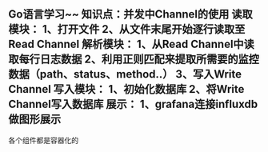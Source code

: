 Go语言学习~~
知识点：并发中Channel的使用
读取模块：
1、打开文件
2、从文件末尾开始逐行读取至Read Channel
解析模块：
1、从Read Channel中读取每行日志数据
2、利用正则匹配来提取所需要的监控数据（path、status、method..）
3、写入Write Channel
写入模块：
1、初始化数据库
2、将Write Channel写入数据库
展示：
1、grafana连接influxdb做图形展示
----
各个组件都是容器化的


